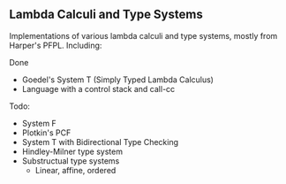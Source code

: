 ## Lambda Calculi and Type Systems

Implementations of various lambda calculi and type systems, mostly from Harper's PFPL. Including:

Done

* Goedel's System T (Simply Typed Lambda Calculus)
* Language with a control stack and call-cc

Todo:

* System F
* Plotkin's PCF
* System T with Bidirectional Type Checking
* Hindley-Milner type system
* Substructual type systems
  * Linear, affine, ordered
